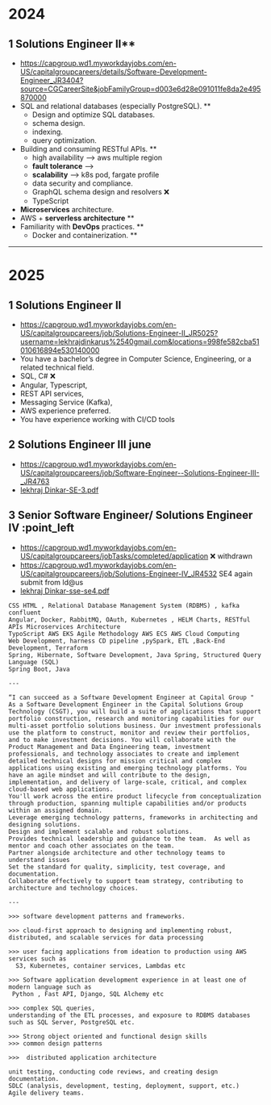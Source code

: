 # 2024
## 1 Solutions Engineer II**
- https://capgroup.wd1.myworkdayjobs.com/en-US/capitalgroupcareers/details/Software-Development-Engineer_JR3404?source=CGCareerSite&jobFamilyGroup=d003e6d28e091011fe8da2e495870000
- SQL and relational databases (especially PostgreSQL). **
  - Design and optimize SQL databases.
  - schema design.
  - indexing.
  - query optimization.
- Building and consuming RESTful APIs.  **
  - high availability --> aws multiple region
  - **fault tolerance** --> 
  - **scalability**  --> k8s pod, fargate profile
  - data security and compliance.
  - GraphQL schema design and resolvers :x:
  - TypeScript
- **Microservices** architecture.
- AWS  + **serverless architecture** **
- Familiarity with **DevOps** practices. **
  - Docker and containerization. **
---
# 2025
## 1 Solutions Engineer II
- https://capgroup.wd1.myworkdayjobs.com/en-US/capitalgroupcareers/job/Solutions-Engineer-II_JR5025?username=lekhrajdinkarus%2540gmail.com&locations=998fe582cba51010616894e530140000
- You have a bachelor’s degree in Computer Science, Engineering, or a related technical field. 
- SQL, C# :x: 
- Angular, Typescript, 
- REST API services, 
- Messaging Service (Kafka), 
- AWS experience preferred.
- You have experience working with CI/CD tools



## 2 Solutions Engineer III june 
- https://capgroup.wd1.myworkdayjobs.com/en-US/capitalgroupcareers/job/Software-Engineer--Solutions-Engineer-III-_JR4763
- [lekhraj Dinkar-SE-3.pdf](lekhraj%20Dinkar-SE-3.pdf)

## 3 Senior Software Engineer/ Solutions Engineer IV :point_left
- https://capgroup.wd1.myworkdayjobs.com/en-US/capitalgroupcareers/jobTasks/completed/application :x: withdrawn
- https://capgroup.wd1.myworkdayjobs.com/en-US/capitalgroupcareers/job/Solutions-Engineer-IV_JR4532 SE4 again submit from ld@us
- [lekhraj Dinkar-sse-se4.pdf](lekhraj%20Dinkar-sse-se4.pdf)
```
CSS HTML , Relational Database Management System (RDBMS) , kafka confluent
Angular, Docker, RabbitMQ, OAuth, Kubernetes , HELM Charts, RESTful APIs Microservices Architecture
TypoScript AWS EKS Agile Methodology AWS ECS AWS Cloud Computing
Web Development, harness CD pipeline ,pySpark, ETL ,Back-End Development, Terraform
Spring, Hibernate, Software Development, Java Spring, Structured Query Language (SQL)
Spring Boot, Java

---

“I can succeed as a Software Development Engineer at Capital Group " 
As a Software Development Engineer in the Capital Solutions Group Technology (CSGT), you will build a suite of applications that support portfolio construction, research and monitoring capabilities for our multi-asset portfolio solutions business. Our investment professionals use the platform to construct, monitor and review their portfolios, and to make investment decisions. You will collaborate with the Product Management and Data Engineering team, investment professionals, and technology associates to create and implement detailed technical designs for mission critical and complex applications using existing and emerging technology platforms. You have an agile mindset and will contribute to the design, implementation, and delivery of large-scale, critical, and complex cloud-based web applications.   
You'll work across the entire product lifecycle from conceptualization through production, spanning multiple capabilities and/or products within an assigned domain. 
Leverage emerging technology patterns, frameworks in architecting and designing solutions. 
Design and implement scalable and robust solutions. 
Provides technical leadership and guidance to the team.  As well as mentor and coach other associates on the team. 
Partner alongside architecture and other technology teams to understand issues 
Set the standard for quality, simplicity, test coverage, and documentation. 
Collaborate effectively to support team strategy, contributing to architecture and technology choices. 

---

>>> software development patterns and frameworks. 

>>> cloud-first approach to designing and implementing robust, distributed, and scalable services for data processing 

>>> user facing applications from ideation to production using AWS services such as 
  S3, Kubernetes, container services, Lambdas etc  

>>> Software application development experience in at least one of modern language such as
 Python , Fast API, Django, SQL Alchemy etc 

>>> complex SQL queries, 
understanding of the ETL processes, and exposure to RDBMS databases such as SQL Server, PostgreSQL etc. 

>>> Strong object oriented and functional design skills 
>>> common design patterns 

>>>  distributed application architecture 

unit testing, conducting code reviews, and creating design documentation. 
SDLC (analysis, development, testing, deployment, support, etc.) 
Agile delivery teams. 

```

